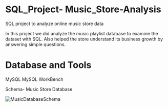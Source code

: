 # SQL_Project- Music_Store-Analysis
SQL project to analyze online music store data

In this project we did analyze the music playlist database to examine the dataset with SQL. Also helped the store understand its business growth by answering simple questions.
# Database and Tools
MySQL
MySQL WorkBench

Schema- Music Store Database

![MusicDatabaseSchema](https://github.com/user-attachments/assets/67d1bf65-539c-47a2-a90d-cfff806978dc)
